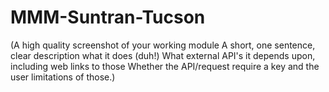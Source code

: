 # MMM-Suntran-Tucson

(A high quality screenshot of your working module
A short, one sentence, clear description what it does (duh!)
What external API's it depends upon, including web links to those
Whether the API/request require a key and the user limitations of those.)